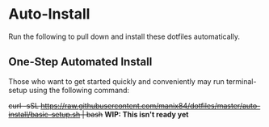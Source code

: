 # Auto-Install
Run the following to pull down and install these dotfiles automatically.

## One-Step Automated Install
Those who want to get started quickly and conveniently may run terminal-setup using the following command:

~~curl -sSL https://raw.githubusercontent.com/manix84/dotfiles/master/auto-install/basic-setup.sh | bash~~
**WIP: This isn't ready yet**
